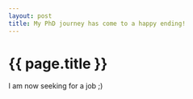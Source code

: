 ```yaml
---
layout: post
title: My PhD journey has come to a happy ending!
---
```


# {{ page.title }}

I am now seeking for a job ;)